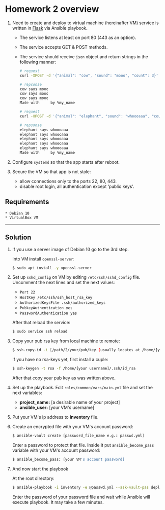 # Homework 2 overview

1. Need to create and deploy to virtual machine (hereinafter VM) service is written in [Flask][flask] via Ansible playbook. 
    * The service listens at least on port 80 (443 as an option). 
    * The service accepts GET & POST methods.
    * The service should receive `json` object and return strings in the following manner:
        
        ```bash
        # request
        curl -XPOST -d '{"animal": "cow", "sound": "mooo", "count": 3}' myvm.localhost

        # repsonse
        cow says mooo
        cow says mooo
        cow says mooo
        Made with     by %my_name

        # request
        curl -XPOST -d '{"animal": "elephant", "sound": "whoooaaa", "count": 5}' myvm.localhost

        # repsonse
        elephant says whoooaaa
        elephant says whoooaaa
        elephant says whoooaaa
        elephant says whoooaaa
        elephant says whoooaaa
        Made with     by %my_name
        
        ```

2. Configure `systemd` so that the app starts after reboot.
3. Secure the VM so that app is not stole:
    * allow connections only to the ports 22, 80, 443.
    * disable root login, all authentication except 'public keys'.

## Requirements
    * Debian 10
    * VirtualBox VM
___
    
## Solution

1. If you use a server image of Debian 10 go to the 3rd step.

    Into VM install `openssl-server`:

   ```bash
   $ sudo apt install -y openssl-server
   ```  

2. Set up `sshd_config` on VM by editing `/etc/ssh/sshd_config` file. Uncomment the next lines and set the next values:
    * `Port 22`
    * `HostKey /etc/ssh/ssh_host_rsa_key`
    * `AuthorizedKeysFile .ssh/authorized_keys`
    * `PubkeyAuthentication yes`
    * `PasswordAuthentication yes`

    After that reload the service:

   ```bash 
   $ sudo service ssh reload
   ```

3. Copy your pub rsa key from local machine to remote: 

   ```bash 
   $ ssh-copy-id -i [/path/2/your/pub/key (usually locates at /home/[your username]/.ssh/id_rsa.pub or other name)] [your VM's username]@[VM's ip address]
   ```  
   
   If you have no rsa-keys yet, first install a cuple:

   ```bash
   $ ssh-keygen -t rsa -f /home/[your username]/.ssh/id_rsa 
   ```  
   
   After that copy your pub key as was written above.

3. Set up the playbook. Edit `roles/common/vars/main.yml` file and set the next variables:
    * **project_name:** [a desirable name of your project]
    * **ansible_user:** [your VM's username]

4. Put your VM's ip address to **inventory** file.

5. Create an encrypted file with your VM's account password:

   ```bash
   $ ansible-vault create [password_file_name e.g.: passwd.yml]
   ```  
   
   Enter a password to protect that file. Inside it put `ansible_become_pass` variable with your VM's account password:

   ```bash
   $ ansible_become_pass: [your VM's account password]
   ```

6. And now start the playbook

    At the root directory:

   ```bash
   $ ansible-playbook -i inventory -e @passwd.yml --ask-vault-pas deploy.yml
   ```
   
   Enter the password of your password file and wait while Ansible will execute playbook. It may take a few minutes.





[flask]: https://github.com/pallets/flask
